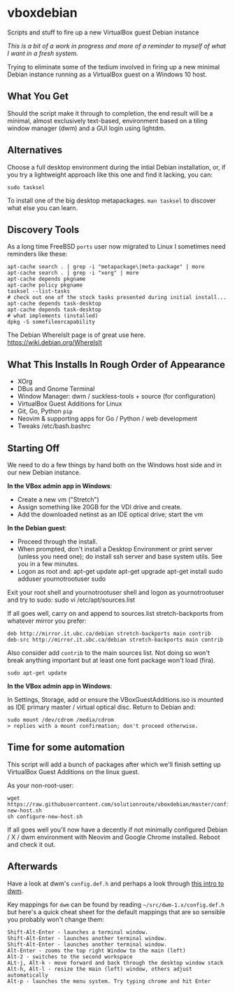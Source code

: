 # vboxdebian
Scripts and stuff to fire up a new VirtualBox guest Debian instance

*This is a bit of a work in progress and more of a reminder to myself of what
I want in a fresh system.*

Trying to eliminate some of the tedium involved in firing up a new minimal
Debian instance running as a VirtualBox guest on a Windows 10 host. 

## What You Get

Should the script make it through to completion, the end result will be a minimal, 
almost exclusively text-based, environment based on a tiling window manager (dwm) and
a GUI login using lightdm.

## Alternatives

Choose a full desktop environment during the intial Debian installation, or, if you try
a lightweight approach like this one and find it lacking, you can:

	sudo tasksel

To install one of the big desktop metapackages. `man tasksel` to discover what else you can learn.

## Discovery Tools

As a long time FreeBSD `ports` user now migrated to Linux I sometimes need reminders like these:

	apt-cache search . | grep -i "metapackage\|meta-package" | more
	apt-cache search . | grep -i "xorg" | more
	apt-cache depends pkgname
	apt-cache policy pkgname
	tasksel --list-tasks
	# check out one of the stock tasks presented during initial install...
	apt-cache depends task-desktop
	apt-cache depends task-desktop
	# what implements (installed)
	dpkg -S somefileorcapability

The Debian WhereIsIt page is of great use here. https://wiki.debian.org/WhereIsIt

## What This Installs In Rough Order of Appearance

* XOrg
* DBus and Gnome Terminal
* Window Manager: dwm / suckless-tools + source (for configuration)
* VirtualBox Guest Additions for Linux
* Git, Go, Python `pip`
* Neovim & supporting apps for Go / Python / web development
* Tweaks /etc/bash.bashrc

## Starting Off

We need to do a few things by hand both on the Windows host side and in our new
Debian instance.

**In the VBox admin app in Windows**:

* Create a new vm ("Stretch")
* Assign something like 20GB for the VDI drive and create.
* Add the downloaded netinst as an IDE optical drive; start the vm 

**In the Debian guest**:

* Proceed through the install. 
* When prompted, don't install a Desktop Environment or print server (unless
  you need one); do install ssh server and base system utils. See you in a few minutes.
* Logon as root and:
	apt-get update
	apt-get upgrade
	apt-get install sudo
	adduser yournotrootuser sudo

Exit your root shell and yournotrootuser shell and logon as yournotrootuser and try to sudo:
	sudo vi /etc/apt/sources.list

If all goes well, carry on and append to sources.list stretch-backports from
whatever mirror you prefer:

	deb http://mirror.it.ubc.ca/debian stretch-backports main contrib
	deb-src http://mirror.it.ubc.ca/debian stretch-backports main contrib 

Also consider add `contrib` to the main sources list. Not doing so won't break anything
important but at least one font package won't load (fira).

	sudo apt-get update

**In the VBox admin app in Windows**:

In Settings, Storage, add or ensure the VBoxGuestAdditions.iso is mounted as
IDE primary master / virtual optical disc. Return to Debian and:

	sudo mount /dev/cdrom /media/cdrom 
	> replies with a mount confirmation; don't proceed otherwise.

## Time for some automation

This script will add a bunch of packages after which we'll finish setting up
VirtualBox Guest Additions on the linux guest.

As your non-root-user:

	wget https://raw.githubusercontent.com/solutionroute/vboxdebian/master/configure-new-host.sh
	sh configure-new-host.sh

If all goes well you'll now have a decently if not minimally configured Debian / X / dwm environment with Neovim and Google Chrome installed. Reboot and check it out.

## Afterwards

Have a look at dwm's `config.def.h` and perhaps a look through [this intro to
dwm](https://sites.google.com/site/lazyboxx/-articles/dwm-a-newbie-s-guide).

Key mappings for `dwm` can be found by reading `~/src/dwm-1.x/config.def.h` but here's a
quick cheat sheet for the default mappings that are so sensible you probably won't change them:

	Shift-Alt-Enter - launches a terminal window. 
	Shift-Alt-Enter - launches another terminal window. 
	Shift-Alt-Enter - launches another terminal window. 
	Alt-Enter - zooms the top right Window to the main (left)
	Alt-2 - switches to the second workspace
	ALt-j, Alt-k - move forward and back through the desktop window stack
	Alt-h, Alt-l - resize the main (left) window, others adjust automatically
	Alt-p - launches the menu system. Try typing chrome and hit Enter
